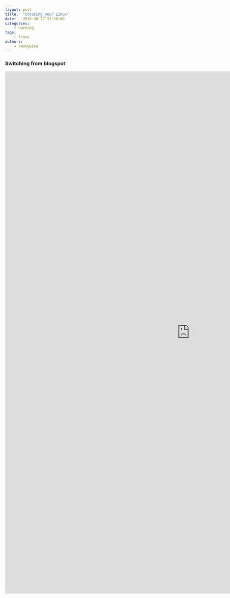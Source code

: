 ```yaml
---
layout: post
title:  "Choosing your Linux"
date:   2016-08-27 17:20:00
categories:
    - hacking
tags:
    - linux
authors:
    - TanoyBose
---
```


### Switching from blogspot

<iframe src="http://c0dehouse.blogspot.in/2013/05/choosing-your-linux.html" frameborder="0" height="1700" width="1200" scrolling="no" allowfullscreen></iframe>

